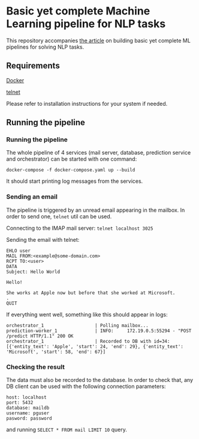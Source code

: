 # Basic yet complete Machine Learning pipeline for NLP tasks

This repository accompanies [the article](https://medium.com/@isenilov/complete-machine-learning-pipeline-for-nlp-tasks-f39f8b395c0d) on building basic yet complete ML pipelines for solving NLP tasks.

## Requirements

[Docker](https://www.docker.com/)

[telnet](https://www.unix.com/man-page/linux/1/telnet/)

Please refer to installation instructions for your system if needed.

## Running the pipeline

### Running the pipeline

The whole pipeline of 4 services (mail server, database, prediction service and orchestrator) can be started with one command:

`docker-compose -f docker-compose.yaml up --build`

It should start printing log messages from the services.

### Sending an email

The pipeline is triggered by an unread email appearing in the mailbox. In order to send one, `telnet` util can be used.

Connecting to the IMAP mail server:
`telnet localhost 3025`

Sending the email with telnet:
```
EHLO user
MAIL FROM:<example@some-domain.com>
RCPT TO:<user>
DATA
Subject: Hello World
 
Hello!

She works at Apple now but before that she worked at Microsoft.
.
QUIT
```

If everything went well, something like this should appear in logs:
```
orchestrator_1                   | Polling mailbox...
prediction-worker_1              | INFO:     172.19.0.5:55294 - "POST /predict HTTP/1.1" 200 OK
orchestrator_1                   | Recorded to DB with id=34: [{'entity_text': 'Apple', 'start': 24, 'end': 29}, {'entity_text': 'Microsoft', 'start': 58, 'end': 67}]
```

### Checking the result

The data must also be recorded to the database.
In order to check that, any DB client can be used with the following connection parameters:
```
host: localhost
port: 5432
database: maildb
username: pguser
pasword: password
```

and running `SELECT * FROM mail LIMIT 10` query.